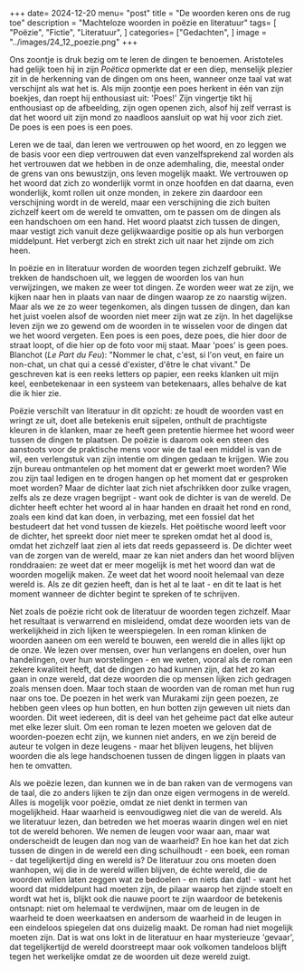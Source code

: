 +++
date= 2024-12-20
menu= "post"
title = "De woorden keren ons de rug toe"
description = "Machteloze woorden in poëzie en literatuur"
tags= [
		"Poëzie",
		"Fictie",
		"Literatuur",
]
categories= ["Gedachten",
]
image = "../images/24_12_poezie.png"
+++

Ons zoontje is druk bezig om te leren de dingen te benoemen. Aristoteles had gelijk toen hij in zijn *Poëtica* opmerkte dat er een diep, menselijk plezier zit in de herkenning van de dingen om ons heen, wanneer onze taal vat wat verschijnt als wat het is. Als mijn zoontje een poes herkent in één van zijn boekjes, dan roept hij enthousiast uit: \'Poes!\' Zijn vingertje tikt hij enthousiast op de afbeelding, zijn ogen openen zich, alsof hij zelf verrast is dat het woord uit zijn mond zo naadloos aansluit op wat hij voor zich ziet. De poes is een poes is een poes.

Leren we de taal, dan leren we vertrouwen op het woord, en zo leggen we de basis voor een diep vertrouwen dat even vanzelfsprekend zal worden als het vertrouwen dat we hebben in de onze ademhaling, die, meestal onder de grens van ons bewustzijn, ons leven mogelijk maakt. We vertrouwen op het woord dat zich zo wonderlijk vormt in onze hoofden en dat daarna, even wonderlijk, komt rollen uit onze monden, in zekere zin daardoor een verschijning wordt in de wereld, maar een verschijning die zich buiten zichzelf keert om de wereld te omvatten, om te passen om de dingen als een handschoen om een hand. Het woord plaatst zich tussen de dingen, maar vestigt zich vanuit deze gelijkwaardige positie op als hun verborgen middelpunt. Het verbergt zich en strekt zich uit naar het zijnde om zich heen. 

In poëzie en in literatuur worden de woorden tegen zichzelf gebruikt. We trekken de handschoen uit, we leggen de woorden los van hun verwijzingen, we maken ze weer tot dingen. Ze worden weer wat ze zijn, we kijken naar hen in plaats van naar de dingen waarop ze zo naarstig wijzen. Maar als we ze zo weer tegenkomen, als dingen tussen de dingen, dan kan het juist voelen alsof de woorden niet meer zijn wat ze zijn. In het dagelijkse leven zijn we zo gewend om de woorden in te wisselen voor de dingen dat we het woord vergeten. Een poes is een poes, deze poes, die hier door de straat loopt, of die hier op de foto voor mij staat. Maar \'poes\' is geen poes. Blanchot (*Le Part du Feu*): \"Nommer le chat, c'est, si l\'on veut, en faire un non-chat, un chat qui a cessé d\'exister, d\'être le chat vivant." De geschreven kat is een reeks letters op papier, een reeks klanken uit mijn keel, eenbetekenaar in een systeem van betekenaars, alles behalve de kat die ik hier zie.

Poëzie verschilt van literatuur in dit opzicht: ze houdt de woorden vast en wringt ze uit, doet alle betekenis eruit sijpelen, onthult de prachtigste kleuren in de klanken, maar ze heeft geen pretentie hiermee het woord weer tussen de dingen te plaatsen. De poëzie is daarom ook een steen des aanstoots voor de praktische mens voor wie de taal een middel is van de wil, een verlengstuk van zijn intentie om dingen gedaan te krijgen. Wie zou zijn bureau ontmantelen op het moment dat er gewerkt moet worden? Wie zou zijn taal ledigen en te drogen hangen op het moment dat er gesproken moet worden? Maar de dichter laat zich niet afschrikken door zulke vragen, zelfs als ze deze vragen begrijpt - want ook de dichter is van de wereld. De dichter heeft echter het woord al in haar handen en draait het rond en rond, zoals een kind dat kan doen, in verbazing, met een fossiel dat het bestudeert dat het vond tussen de kiezels. Het poëtische woord leeft voor de dichter, het spreekt door niet meer te spreken omdat het al dood is, omdat het zichzelf laat zien al iets dat reeds gepasseerd is. De dichter weet van de zorgen van de wereld, maar ze kan niet anders dan het woord blijven ronddraaien: ze weet dat er meer mogelijk is met het woord dan wat de woorden mogelijk maken. Ze weet dat het woord nooit helemaal van deze wereld is. Als ze dit gezien heeft, dan is het al te laat - en dit te laat is het moment wanneer de dichter begint te spreken of te schrijven. 

Net zoals de poëzie richt ook de literatuur de woorden tegen zichzelf. Maar het resultaat is verwarrend en misleidend, omdat deze woorden iets van de werkelijkheid in zich lijken te weerspiegelen. In een roman klinken de woorden aaneen om een wereld te bouwen, een wereld die in alles lijkt op de onze. We lezen over mensen, over hun verlangens en doelen, over hun handelingen, over hun worstelingen - en we weten, vooral als de roman een zekere kwaliteit heeft, dat de dingen zo had kunnen zijn, dat het zo kan gaan in onze wereld, dat deze woorden die op mensen lijken zich gedragen zoals mensen doen. Maar toch staan de woorden van de roman met hun rug naar ons toe. De poezen in het werk van Murakami zijn geen poezen, ze hebben geen vlees op hun botten, en hun botten zijn geweven uit niets dan woorden. Dit weet iedereen, dit is deel van het geheime pact dat elke auteur met elke lezer sluit. Om een roman te lezen moeten we geloven dat de woorden-poezen echt zijn, we kunnen niet anders, en we zijn bereid de auteur te volgen in deze leugens - maar het blijven leugens, het blijven woorden die als lege handschoenen tussen de dingen liggen in plaats van hen te omvatten. 

Als we poëzie lezen, dan kunnen we in de ban raken van de vermogens van de taal, die zo anders lijken te zijn dan onze eigen vermogens in de wereld. Alles is mogelijk voor poëzie, omdat ze niet denkt in termen van mogelijkheid. Haar waarheid is eenvoudigweg niet die van de wereld. Als we literatuur lezen, dan betreden we het moeras waarin dingen wel en niet tot de wereld behoren. We nemen de leugen voor waar aan, maar wat onderscheidt de leugen dan nog van de waarheid? En hoe kan het dat zich tussen de dingen in de wereld een ding schuilhoudt - een boek, een roman - dat tegelijkertijd ding en wereld is? De literatuur zou ons moeten doen wanhopen, wij die in de wereld willen blijven, de échte wereld, die de woorden willen laten zeggen wat ze bedoelen - en niets dan dat! - want het woord dat middelpunt had moeten zijn, de pilaar waarop het zijnde stoelt en wordt wat het is, blijkt ook die nauwe poort te zijn waardoor de betekenis ontsnapt: niet om helemaal te verdwijnen, maar om de leugen in de waarheid te doen weerkaatsen en andersom de waarheid in de leugen in een eindeloos spiegelen dat ons duizelig maakt. De roman had niet mogelijk moeten zijn. Dat is wat ons lokt in de literatuur en haar mysterieuze \'gevaar\', dat tegelijkertijd de wereld doorstreept maar ook volkomen tandeloos blijft tegen het werkelijke omdat ze de woorden uit deze wereld zuigt. 

